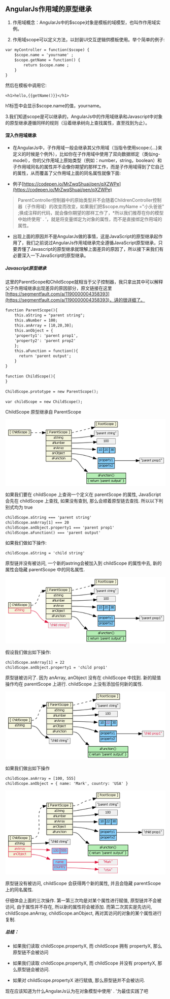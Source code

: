 ## AngularJs作用域的原型继承

1. 作用域概念：AngularJs中的$scope对象是模板的域模型，也叫作作用域实例。

2. 作用域scope可以定义方法，以封装UI交互逻辑供模板使用。举个简单的例子:

```
var myController = function($scope) {
    $scope.name = 'yourname' ;
    $scope.getName = function() {
        return $scope.name ;
    }
}
```

然后在模板中调用它:

```
<h1>hello,{{getName()}}</h1>
```

h1标签中会显示$scope.name的值，yourname。

3.我们知道scope是可以继承的，AngularJs中的作用域继承和Javascript中对象的原型继承遵循同样的规则（沿着继承树向上查找属性，直至找到为止）。

#### 深入作用域继承

* 在AngularJs中，子作用域一般会继承其父作用域（当指令使用scope:{...}来定义的时候是个例外），比如你在子作用域中使用了双向数据绑定（类似ng-model），你的父作用域上原始类型（例如：number，string，boolean）和子作用域同名的属性并不会像你期望的那样工作，而是子作用域得到了它自己的属性，从而覆盖了父作用域上面的同名属性就像下面:

* 例子[https://codepen.io/MrZwqShuai/pen/qXZWPe](https://codepen.io/MrZwqShuai/pen/qXZWPe)

> ParentController控制器中的原始类型并不会随着ChildrenController控制器（子作用域）的改变而改变，如果我们把$scope.myName ="小头爸爸" ;换成注释的代码，就会像你期望的那样工作了，\*所以我们推荐在你的模型中始终使用' . '，就是将变量绑定为对象的属性，而不是直接绑定作用域的属性。

* 出现上面的原因并不是AngularJs做的事情，这是JavaScript的原型继承起作用了，我们之前说过AngularJs作用域继承完全遵循JavaScript原型继承，只要弄懂了Javascript的原型继承就理解上面差异的原因了，所以接下来我们有必要深入一下JavaScript的原型继承。

##### Javascript原型继承

这里的ParentScope和ChildScope就相当于父子控制器，我只拿出其中可以解释父子作用域继承出现差异的原因部分，原文链接在这里[https://segmentfault.com/a/1190000004358393](https://segmentfault.com/a/1190000004358393)，讲的很详细了。

```
function ParentScope(){
    this.aString = "parent string";
    this.aNumber = 100;
    this.anArray = [10,20,30];
    this.anObject = {
    'property1': 'parent prop1',
    'property2': 'parent prop2' 
    };
    this.aFunction = function(){ 
      return 'parent output'; 
    }
}

function ChildScope(){    
}

ChildScope.prototype = new ParentScope();

var childScope = new ChildScope();
```

ChildScope 原型继承自 ParentScope

![](/assets/2810593304-56a4ca9accb89_articlex.png)

如果我们要在 childScope 上查询一个定义在 parentScope 的属性, JavaScript 会先在 childScope 上查找, 如果没有查到, 那么会顺着原型链去查找. 所以以下判别式均为 true

```
childScope.aString === 'parent string'
childScope.anArray[1] === 20
childScope.anObject.property1 === 'parent prop1'
childScope.aFunction() === 'parent output'
```

如果我们做如下操作:

```
childScope.aString = 'child string'
```

原型链并没有被访问, 一个新的astring会被加入到 childScope 的属性中去, 新的属性会隐藏 parentScope 中的同名属性.

![](/assets/3584488447-56a4cab6b7f25_articlex.png)

假设我们做出如下操作:

```
childScope.anArray[1] = 22
childScope.anObject.property1 = 'child prop1'
```

原型链被访问了. 因为 anArray, anObject 没有在 childScope 中找到. 新的赋值操作均在 parentScope 上进行. childScope 上没有添加任何新的属性.

![](/assets/2529754630-56a4cacdaf2ea_articlex.png)

如果我们做出如下操作

```
childScope.anArray = [100, 555]
childScope.anObject = { name: 'Mark', country: 'USA' }
```

![](/assets/1674980122-56a4cadf44380_articlex.png)

原型链没有被访问, childScope 会获得两个新的属性, 并且会隐藏 parentScope 上的同名属性.

仔细体会上面的三次操作. 第一第三次均是对某个属性进行赋值, 原型链并不会被访问, 由于属性并不存在, 所以新的属性将会被添加. 而第二次其实是先访问, childScope.anArray, childScope.anObject, 再对其访问的对象的某个属性进行复制.

##### 总结：

* 如果我们读取 childScope.propertyX, 而 childScope 拥有 propertyX, 那么原型链不会被访问

* 如果我们读取 childScope.propertyX, 而 childScope 并没有 propertyX, 那么原型链会被访问.

* 如果对 childScope.propertyX 进行赋值, 那么原型链并不会被访问.

现在应该知道为什么AngularJs认为在对象模型中使用' .  '为最佳实践了吧

